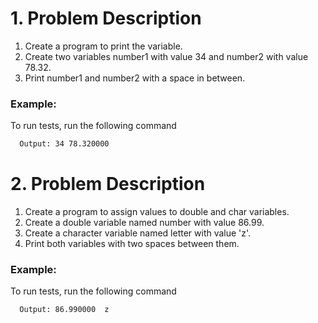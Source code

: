 # 1. Problem Description


1. Create a program to print the variable.
2. Create two variables number1 with value 34 and number2 with value 78.32.
3. Print number1 and number2 with a space in between.

### Example:

To run tests, run the following command

```bash
  Output: 34 78.320000
```

# 2. Problem Description 

1. Create a program to assign values to double and char variables.
2. Create a double variable named number with value 86.99.
3. Create a character variable named letter with value 'z'.
4. Print both variables with two spaces between them.

### Example:

To run tests, run the following command

```bash
  Output: 86.990000  z
```
